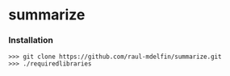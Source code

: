 # summarize



### Installation

    >>> git clone https://github.com/raul-mdelfin/summarize.git
    >>> ./requiredlibraries
